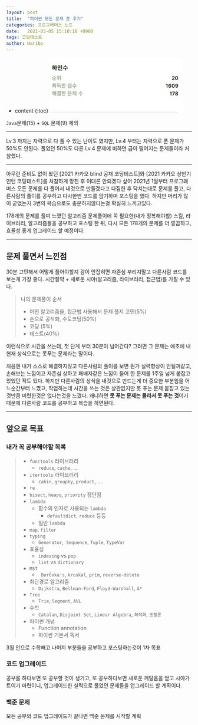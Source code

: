```yaml
---
layout: post
title:  "파이썬 모든 문제 푼 후기"
categories: 프로그래머스 노트
date:   2021-03-05 15:10:18 +0900
tags: 코딩테스트
author: Haribo
---
```

* content
{:toc}
![](/images/daily/20210305.png)

`Java`문제(15) + `SQL` 문제(9) 제외

---









Lv.3 까지는 자력으로 다 풀 수 있는 난이도 였지만, Lv.4 부터는 자력으로 푼 문제가 50%도 안된다. 풀었던 50%도 다른 Lv.4 문제에 비하면 급이 떨어지는 문제들이라 처참했다.  

---

아무런 준비도 없이 봤던 [2021 카카오 blind 공채 코딩테스트]와 [2021 카카오 상반기 인턴 코딩테스트]를 처참하게 망친 후 이대론 안되겠다 싶어 2021년 1월부터 프로그래머스 모든 문제를 다 풀어서 내것으로 만들겠다고 다짐한 후 닥치는대로 문제를 풀고, 다른사람의 풀이를 공부하고 다시한번 코드를 암기하며 포스팅을 했다. 하지만 머리가 많이 굳었는지 3번의 복습으로도 충분하지않다는걸 확실히 느끼고있다.   

178개의 문제를 풀며 느꼈던 알고리즘 문제풀이에 꼭 필요한(내가 정복해야할) 스킬, 라이브러리, 알고리즘들을 공부하고 포스팅 한 뒤, 다시 모든 178개의 문제를 더 깔끔하고, 효율성 좋게 업그레이드 할 예정이다.

---

## 문제 풀면서 느낀점

30분 고민해서 어떻게 풀어야할지 감이 안잡히면 자존심 부리지말고 다른사람 코드를 보는게 가장 좋다. 시간절약 + 새로운 시야(알고리즘, 라이브러리, 접근법)를 가질 수 있다.  

> 나의 문제풀이 순서
>
> * 어떤 알고리즘을, 접근법 사용해서 문제 풀지 고민(5%)
> * 손으로 공식화, 수도코딩(50%)
> * 코딩 (5%)
> * 테스트(40%)

이런식으로 시간을 쓰는데, 첫 단계 부터 30분이 넘어간다? 그러면 그 문제는 애초에 내 현재 상식으로는 못푸는 문제라는 말이다.

 처음엔 내가 스스로 해결하지않고 다른사람의 풀이를 보면 뭔가 실력향상이 안될꺼같고, 손해보는 느낌이고 자존심 상하고 패배자같은 느낌이 들어 한 문제를 1주일 넘게 붙잡고 있었던 적도 있다. 하지만 다른사람의 상식을 내것으로 만드는게 더 중요한 부분임을 어느순간부터 느꼈고, 작업하는데 시간을 쓰는 것은 상관없지만 못 푸는 문제 붙잡고 있는것만큼 미련한것은 없다는것을 느꼈다. 왜냐하면 **못 푸는 문제는 몰라서 못 푸는 것**이기 때문에 다른사람 코드를 공부하고 복습을 하면된다. 

---

## 앞으로 목표

### 내가 꼭 공부해야할 목록

> * `functools` 라이브러리
>   * `reduce`, `cache`, ...
> * `itertools` 라이브러리
>   * `cahin`, `groupby`, `product`, ....
> * `re` 
> * `bisect`, `heapq`, `priority` 장단점
> * `lambda`
>   * 함수의 인자로 사용되는 `lambda`
>     * `defaultdict`, `reduce` 등등
>   * 일반 `lambda`
> * `map`, `filter`
> * `typing`
>   * `Generator`,` Sequence`, `Tuple`, `TypeVar`
> * 효율성
>   * `indexing` vs `pop`
>   * `list` vs `dictionary`
> * `MST` 
>   * ` Borůvka's`, `kruskal`, `prim`, `reverse-delete`
> * 최단경로 알고리즘
>   * `Dijkstra`, `Bellman-Ford`, `Floyd-Warshall`, `A*`
> * `Tree`
>   * `Trie`, `Segment`, `AVL`
> * 수학
>   * `Catalan`, `Disjoint Set`, `Linear Algebra`, `최적화`, `조합론` 
> * 파이썬 개념
>   * Function annotation
>   * 파이썬 기본서 독서

3월 안으로 수학빼고 나머지 부분들을 공부하고 포스팅하는것이 1차 목표

### 코드 업그레이드

공부를 하다보면 또 공부할 것이 생기고, 또 공부하다보면 새로운 깨달음을 얻고 시야가 트이기 마련이니, 업그레이드한 실력으로 풀었던 문제들을 업그레이드 할 계획이다.

### 백준 문제

모든 공부와 코드 업그레이드가 끝나면 백준 문제를 시작할 계획



